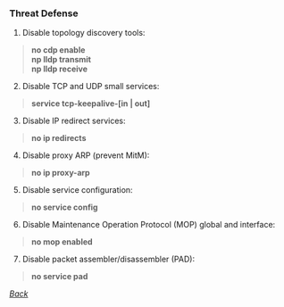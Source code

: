 ### Threat Defense  

1. Disable topology discovery tools:  
> **no cdp enable  
> np lldp transmit  
> np lldp receive**  
2. Disable TCP and UDP small services:  
> **service tcp-keepalive-[in | out]**  
3. Disable IP redirect services:  
> **no ip redirects**  
4. Disable proxy ARP (prevent MitM):  
> **no ip proxy-arp**  
5. Disable service configuration:  
> **no service config**  
6. Disable Maintenance Operation Protocol (MOP) global and interface:  
> **no mop enabled**  
7. Disable packet assembler/disassembler (PAD):  
> **no service pad**  


  *[Back](https://github.com/network-dluong/CCNP-ENCOR/tree/5.0-Security)*  

